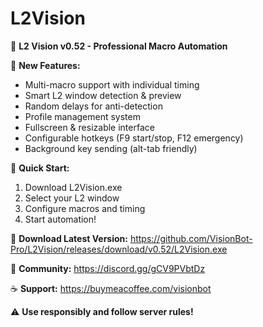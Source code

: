 # L2Vision
🏰 **L2 Vision v0.52 - Professional Macro Automation**

🎯 **New Features:**
- Multi-macro support with individual timing
- Smart L2 window detection & preview
- Random delays for anti-detection
- Profile management system
- Fullscreen & resizable interface
- Configurable hotkeys (F9 start/stop, F12 emergency)
- Background key sending (alt-tab friendly)

🚀 **Quick Start:**
1. Download L2Vision.exe
2. Select your L2 window
3. Configure macros and timing
4. Start automation!

   
🔗 **Download Latest Version:** https://github.com/VisionBot-Pro/L2Vision/releases/download/v0.52/L2Vision.exe

💬 **Community:** https://discord.gg/gCV9PVbtDz

☕ **Support:** https://buymeacoffee.com/visionbot

⚠️ **Use responsibly and follow server rules!**

